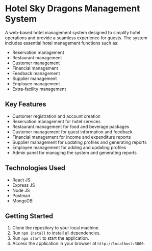 <h1>Hotel Sky Dragons Management System</h1>

<p>A web-based hotel management system designed to simplify hotel operations and provide a seamless experience for guests. The system includes essential hotel management functions such as:</p>

<ul>
  <li>Reservation management</li>
  <li>Restaurant management</li>
  <li>Customer management</li>
  <li>Financial management</li>
  <li>Feedback management</li>
  <li>Supplier management</li>
  <li>Employee management</li>
  <li>Extra-facility management</li>
</ul>

<h2>Key Features</h2>
<ul>
  <li>Customer registration and account creation</li>
  <li>Reservation management for hotel services</li>
  <li>Restaurant management for food and beverage packages</li>
  <li>Customer management for guest information and feedback</li>
  <li>Financial management for income and expenditure reports</li>
  <li>Supplier management for updating profiles and generating reports</li>
  <li>Employee management for adding and updating profiles</li>
  <li>Admin panel for managing the system and generating reports</li>
</ul>

<h2>Technologies Used</h2>
<ul>
  <li>React JS</li>
  <li>Express JS</li>
  <li>Node JS</li>
  <li>Postman</li>
  <li>MongoDB</li>
</ul>

<h2>Getting Started</h2>
<ol>
  <li>Clone the repository to your local machine.</li>
  <li>Run <code>npm install</code> to install all dependencies.</li>
  <li>Run <code>npm start</code> to start the application.</li>
  <li>Access the application in your browser at <code>http://localhost:3000</code>.</li>
</ol>
